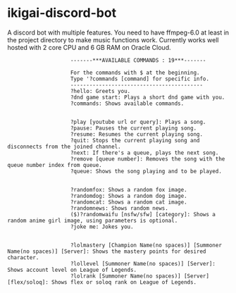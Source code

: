 # ikigai-discord-bot
A discord bot with multiple features.
You need to have ffmpeg-6.0 at least in the project directory to make music functions work.
Currently works well hosted with 2 core CPU and 6 GB RAM on Oracle Cloud.


                        -------***AVAILABLE COMMANDS : 19***-------
                                            
                        For the commands with $ at the beginning.
                        Type '?commands [command] for specific info.
                        ------------------------------------------
                        ?hello: Greets you.
                        ?dnd game start: Plays a short dnd game with you.
                        ?commands: Shows available commands.
                                            
                                            
                        ?play [youtube url or query]: Plays a song.
                        ?pause: Pauses the current playing song.
                        ?resume: Resumes the current playing song.
                        ?quit: Stops the current playing song and disconnects from the joined channel.
                        ?next: If there's a queue, plays the next song.
                        ?remove [queue number]: Removes the song with the queue number index from queue.
                        ?queue: Shows the song playing and to be played.
                                            
                                            
                        ?randomfox: Shows a random fox image.
                        ?randomdog: Shows a random dog image.
                        ?randomcat: Shows a random cat image.
                        ?randomnews: Shows random news.
                        ($)?randomwaifu [nsfw/sfw] [category]: Shows a random anime girl image, using parameters is optional.
                        ?joke me: Jokes you.
                                            
                                            
                        ?lolmastery [Champion Name(no spaces)] [Summoner Name(no spaces)] [Server]: Shows the mastery points for desired character.
                        ?lollevel [Summoner Name(no spaces)] [Server]: Shows account level on League of Legends.
                        ?lolrank [Summoner Name(no spaces)] [Server] [flex/soloq]: Shows flex or soloq rank on League of Legends.

